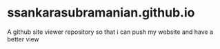 # ssankarasubramanian.github.io
A github site viewer repository so that i can push my website and have a better view
